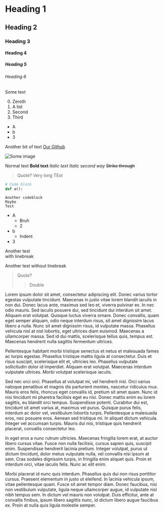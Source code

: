 # Heading 1
## Heading 2
### Heading 3
#### Heading 4
##### Heading 5
###### Heading 6
Some text

0. Zeroth
1. A list
2. Second
3. Third

* A
* b
* 3

Another bit of text
[Our Github](https://github.com/lambducas/bsc-project)

![Some image](https://commonmark.org/help/images/favicon.png)



Normal text
**Bold text**
*Italic text*
_Italic second way_
~~Strike through~~

> Quote?
> Very long
> TEst

```python
# Code block
def a():
```

    Another codeblock
    Maybe
    Test

* A
  * Bruh
  * 2
* b
  * Indent
* 3

Another test\
with linebreak

Another test
without linebreak

> Quote?
> > Double

Lorem ipsum dolor sit amet, consectetur adipiscing elit. Donec varius tortor egestas vulputate tincidunt. Maecenas in justo vitae lorem blandit iaculis in non dui. Donec lacus ante, maximus sed leo et, viverra pulvinar ex. In nec odio mauris. Sed iaculis posuere dui, sed tincidunt dui interdum sit amet. Aliquam erat volutpat. Quisque luctus viverra ornare. Donec convallis, quam eget semper aliquam, odio neque interdum risus, sit amet dignissim lacus libero a nulla. Nunc sit amet dignissim risus, id vulputate massa. Phasellus vehicula nisl at nisl lobortis, eget ultrices diam euismod. Maecenas a ullamcorper massa. Sed id dui mattis, scelerisque tellus quis, tempus est. Maecenas hendrerit nulla sagittis fermentum ultrices.

Pellentesque habitant morbi tristique senectus et netus et malesuada fames ac turpis egestas. Phasellus tristique mattis ligula at consectetur. Duis et risus suscipit, scelerisque elit et, ultricies leo. Phasellus vulputate sollicitudin dolor id imperdiet. Aliquam erat volutpat. Maecenas interdum vulputate ultrices. Morbi volutpat scelerisque iaculis.

Sed nec orci orci. Phasellus at volutpat mi, vel hendrerit nisl. Orci varius natoque penatibus et magnis dis parturient montes, nascetur ridiculus mus. Mauris eros felis, rhoncus eget convallis id, pretium sit amet quam. Nunc id nisi tincidunt mi pharetra facilisis eget eu nisi. Donec mattis enim eu lorem sagittis, eu blandit orci tempus. Suspendisse potenti. Curabitur dui est, tincidunt sit amet varius at, maximus vel purus. Quisque purus felis, interdum ac dolor vel, vestibulum lobortis turpis. Pellentesque a malesuada eros, nec posuere eros. Aenean sed tristique mi. In aliquet dictum vehicula. Integer vel accumsan turpis. Mauris dui nisi, tristique quis hendrerit placerat, convallis consectetur leo.

In eget eros a nunc rutrum ultricies. Maecenas fringilla lorem erat, at auctor libero cursus vitae. Fusce non nulla facilisis, cursus sapien quis, suscipit enim. Suspendisse hendrerit lacinia pretium. Integer volutpat, purus ut dictum tincidunt, dolor metus vulputate nulla, vel convallis nisi ipsum at sem. Cras sodales dignissim turpis, in fringilla enim aliquet quis. Proin et interdum orci, vitae iaculis felis. Nunc ac elit enim.

Morbi placerat id nunc quis interdum. Phasellus quis dui non risus porttitor cursus. Praesent elementum in justo ut eleifend. In lacinia vehicula ipsum, vitae pellentesque quam. Fusce sit amet tempor diam. Donec faucibus, nisi non vestibulum vulputate, ligula neque ullamcorper augue, id vulputate nisl nibh tempus sem. In dictum vel mauris non volutpat. Duis efficitur, ante at convallis finibus, ipsum libero sagittis nunc, id dictum libero augue faucibus ex. Proin at nulla quis ligula molestie semper.